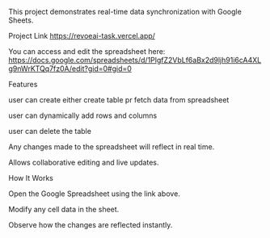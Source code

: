 This project demonstrates real-time data synchronization with Google Sheets.

Project Link
https://revoeai-task.vercel.app/

You can access and edit the spreadsheet here:
https://docs.google.com/spreadsheets/d/1PlgfZ2VbLf6aBx2d9ljh91i6cA4XLg9nWrKTQq7fz0A/edit?gid=0#gid=0


Features

  user can create either create table pr fetch data from spreadsheet

  user can dynamically add rows and columns

  user can delete the table

  Any changes made to the spreadsheet will reflect in real time.

  Allows collaborative editing and live updates.

How It Works

  Open the Google Spreadsheet using the link above.

  Modify any cell data in the sheet.

  Observe how the changes are reflected instantly.
